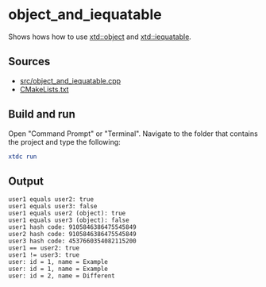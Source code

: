 # object_and_iequatable

Shows hows how to use [xtd::object](https://gammasoft71.github.io/xtd/reference_guides/latest/classxtd_1_1object.html) and [xtd::iequatable](https://gammasoft71.github.io/xtd/reference_guides/latest/classxtd_1_1iequatable.html).

## Sources

* [src/object_and_iequatable.cpp](src/object_and_iequatable.cpp)
* [CMakeLists.txt](CMakeLists.txt)

## Build and run

Open "Command Prompt" or "Terminal". Navigate to the folder that contains the project and type the following:

```cmake
xtdc run
```

## Output

```
user1 equals user2: true
user1 equals user3: false
user1 equals user2 (object): true
user1 equals user3 (object): false
user1 hash code: 9105846386475545849
user2 hash code: 9105846386475545849
user3 hash code: 4537660354082115200
user1 == user2: true
user1 != user3: true
user: id = 1, name = Example
user: id = 1, name = Example
user: id = 2, name = Different
```
